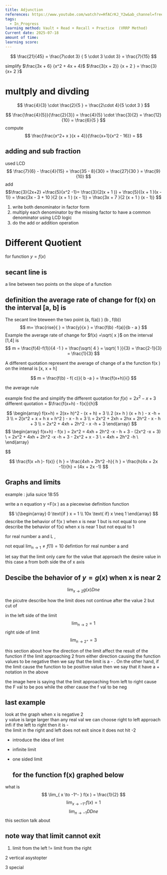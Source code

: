 ```yaml
---
title: Adjunction
references: https://www.youtube.com/watch?v=HfACrKJ_Y2w&ab_channel=freeCodeCamp.org
tags:
  - In_Progress
learning method: Vault + Read + Recall + Practice  (VRRP Method)
Current date: 2025-07-18
amount of time: 
learning score:
---
```



$$
\frac{21}{45} =  \frac{7\cdot  3} { 5 \cdot 3 \cdot 3}  =  \frac{7}{15}  
$$


simplify $\frac{3x  +  6} {x^2 + 4x + 4}$ 
$\frac{3(x  + 2)} {x + 2 }  = \frac{3}{x+ 2 }$ 
# multply and divding 

$$
\frac{4}{3}  \cdot \frac{2}{5 }   = \frac{2\cdot  4}{5 \cdot 3 }
$$


$$
\frac{\frac{4}{5}}{\frac{2}{3}}  =  \frac{4}{5}  \cdot \frac{3}{2}   = \frac{12}{10}  = \frac{6}{5 }
$$
compute   $$
\frac{\frac{x^2+ x }{x  + 4}}{\frac{x+1}{x^2 - 16}}  = 
$$



## adding and sub fraction 

used LCD 
$$
\frac{7}{6} - \frac{4}{15}  =  \frac{35 -  8}{30} =  \frac{27}{30 }  =  \frac{9}{10}
 $$
add
$$\frac{3}{2x+2}  +\frac{5}{x^2 -1}= \frac{3}{2(x  + 1 )} +  \frac{5}{(x + 1 )(x - 1)}  =  \frac{3x  - 3 +  10  }{2 (x + 1 ) (x - 1)}  =  \frac{3x + 7 }{2 (x + 1 ) (x - 1)}  $$
1. write both denominator in factor form  
2. multiply each denominator by the  missing factor  to have a common denominator using LCD logic 
3. do the add or addition operation 





# Different Quotient 

for function $y= f(x)$ 

## secant line is 
a line between two points on the slope of a function 

## definition the average rate of change for f(x) on the interval [a, b] is 
The secant line bteween the two point (a, f(a))  ) (b , f(b)) 
$$
 m=  \frac{rise}{ }  = \frac{y}{x }  = \frac{f(b) -f(a)}{b - a }
$$
Example the average rate of change for $f(x)  =\sqrt{ x }$ on the interval [1,4] is 
$$  
m = \frac{f(4)-f(1)}{4 -1 }   = \frac{\sqrt{ 4 } = \sqrt{ 1 }}{3} =
\frac{2-1}{3} = \frac{1}{3}
$$


A different quotation represent 
the average of change of a the function f(x ) on the intenal is [x, x + h] 


$$
m  =  \frac{f(b) -  f( c)}{ b -a }   = \frac{f(x+h)}{}
$$

the average rule 



example find the and simplify the different quotation for $f(x)= 2x^2  - x  + 3$
different   quotation  =  $\frac{f(x+h) - f(x)}{h}$ 

$$
\begin{array}
f(x+h) = 2(x+ h)^2  - (x + h) + 3   \\
2 (x+ h ) (x + h  )  - x  -h  + 3   \\
= 2(x^2 + x + h x + h^2 )  - x  - h  + 3  \\
= 2x^2 + 2xh + 2hx  + 2h^2 - x - h  + 3  \\
 =   2x^2 + 4xh + 2h^2 - x -h + 3 
\end{array}
$$
$$
\begin{array}
f(x+h) - f(x )   =    2x^2  = 4xh  + 2h^2  -x - h + 3 - (2x^2 -x + 3)  \\
= 2x^2 + 4xh  + 2h^2  -x -h + 3  - 2x^2  + x  - 3  \\
= 4xh  + 2h^2 -h  \\
\end{array}

$$

$$
\frac{f(x   +h )- f(x)} { h }  = \frac{4xh + 2h^2  -h}{ h }  =  \frac{h(4x + 2x -1)}{h}  = (4x + 2x -1)
$$



## Graphs and limits 

example :  julia suice  18:55 

write a n equation y =F(x ) as a piecewise definition function 

$$
\{\begin{array} 
  0  \text{if } x  = 1  \\
10x \text{ if} x  \neq 1
\end{array}
$$
describe the behavior of  f(x ) when x is near 1 but is not equal to one 
describe the behavior of f(x) when x is near 1 but not equal to 1 


for real number a and L  ,  

not equal    $\lim_{ n \to 1 } \neq f(1)=10$ 
defintion for real number a and 


let say that the limit only care for the value that approach the desire value in this case a from both side the of  x axis  






## Descibe the behavior of $y=g(x )$  when x is near 2 

$$
\lim_{  x \to 2   } g(x) Dne   
$$


the picutre describe how the limit does not continue after the value  2 but cut of 

in the left side of the limit  
$$
\lim_{ n \to 2 }  =  1  
$$
right side of limit 
$$
\lim_{ n \to 2^+ }  = 3
$$



this section about how the direction of the limit affect the result of the function if the limit approaching 2  from either direction causing the function values to be negative then we say that the limit is a - . On the other hand, if the limit cause the function to be positive value then we say that it have a  + notation in the above 

the image here is saying that the limit approaching from left to right cause the F val to be pos  while the other cause the f val to be neg 


## last example 

look at the graph when x is negative 2  
y value is large larger than any real val we can choose right to left approach infi 
if the left to  right then it is  -  
the limit in the right and left does not exit since it does not hit -2 


- introduce the idea of limt 
- infinite limit 
- one sided limit 




	## for the function f(x) graphed below 

what is 
$$
\lim_{ x \to -1^- }   f(x ) = \frac{1}{2}
$$
 $$
\lim_{ x \to -1^+ }  f(x)  = 1  
$$
$$
\lim_{ n \to -1 }  DDne  
$$
this section talk about 

## note way that limit cannot exit 

1. limit from the left != limit from the right 

2 vertical asystopter 


3 special 